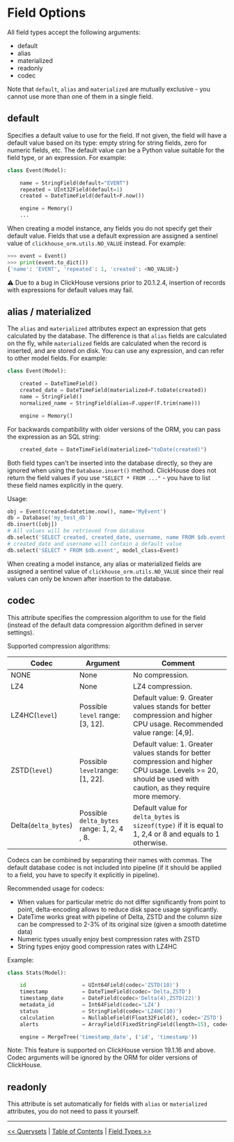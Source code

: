 Field Options
=============

All field types accept the following arguments:

 - default
 - alias
 - materialized
 - readonly
 - codec

Note that `default`, `alias` and `materialized` are mutually exclusive - you cannot use more than one of them in a single field.

## default

Specifies a default value to use for the field. If not given, the field will have a default value based on its type: empty string for string fields, zero for numeric fields, etc.
The default value can be a Python value suitable for the field type, or an expression. For example:
```python
class Event(Model):

    name = StringField(default="EVENT")
    repeated = UInt32Field(default=1)
    created = DateTimeField(default=F.now())

    engine = Memory()
    ...
```
When creating a model instance, any fields you do not specify get their default value. Fields that use a default expression are assigned a sentinel value of `clickhouse_orm.utils.NO_VALUE` instead. For example:
```python
>>> event = Event()
>>> print(event.to_dict())
{'name': 'EVENT', 'repeated': 1, 'created': <NO_VALUE>}
```
:warning: Due to a bug in ClickHouse versions prior to 20.1.2.4, insertion of records with expressions for default values may fail.

## alias / materialized

The `alias` and `materialized` attributes expect an expression that gets calculated by the database. The difference is that `alias` fields are calculated on the fly, while `materialized` fields are calculated when the record is inserted, and are stored on disk.
You can use any expression, and can refer to other model fields. For example:
```python
class Event(Model):

    created = DateTimeField()
    created_date = DateTimeField(materialized=F.toDate(created))
    name = StringField()
    normalized_name = StringField(alias=F.upper(F.trim(name)))

    engine = Memory()
```
For backwards compatibility with older versions of the ORM, you can pass the expression as an SQL string:
```python
    created_date = DateTimeField(materialized="toDate(created)")
```
Both field types can't be inserted into the database directly, so they are ignored when using the `Database.insert()` method. ClickHouse does not return the field values if you use `"SELECT * FROM ..."` - you have to list these field names explicitly in the query.

Usage:
```python
obj = Event(created=datetime.now(), name='MyEvent')
db = Database('my_test_db')
db.insert([obj])
# All values will be retrieved from database
db.select('SELECT created, created_date, username, name FROM $db.event', model_class=Event)
# created_date and username will contain a default value
db.select('SELECT * FROM $db.event', model_class=Event)
```
When creating a model instance, any alias or materialized fields are assigned a sentinel value of `clickhouse_orm.utils.NO_VALUE` since their real values can only be known after insertion to the database.

## codec

This attribute specifies the compression algorithm to use for the field (instead of the default data compression algorithm defined in server settings).

Supported compression algorithms:

| Codec                | Argument                                   | Comment
| -------------------- | -------------------------------------------| ----------------------------------------------------
| NONE                 | None                                       | No compression.
| LZ4                  | None                                       | LZ4 compression.
| LZ4HC(`level`)       | Possible `level` range: [3, 12].           | Default value: 9. Greater values stands for better compression and higher CPU usage. Recommended value range: [4,9].
| ZSTD(`level`)        | Possible `level`range: [1, 22].            | Default value: 1. Greater values stands for better compression and higher CPU usage. Levels >= 20, should be used with caution, as they require more memory.
| Delta(`delta_bytes`) | Possible `delta_bytes` range: 1, 2, 4 , 8. | Default value for `delta_bytes` is `sizeof(type)` if it is equal to 1, 2,4 or 8 and equals to 1 otherwise.

Codecs can be combined by separating their names with commas. The default database codec is not included into pipeline (if it should be applied to a field, you have to specify it explicitly in pipeline).

Recommended usage for codecs:
- When values for particular metric do not differ significantly from point to point, delta-encoding allows to reduce disk space usage significantly.
- DateTime works great with pipeline of Delta, ZSTD and the column size can be compressed to 2-3% of its original size (given a smooth datetime data)
- Numeric types usually enjoy best compression rates with ZSTD
- String types enjoy good compression rates with LZ4HC

Example:
```python
class Stats(Model):

    id                  = UInt64Field(codec='ZSTD(10)')
    timestamp           = DateTimeField(codec='Delta,ZSTD')
    timestamp_date      = DateField(codec='Delta(4),ZSTD(22)')
    metadata_id         = Int64Field(codec='LZ4')
    status              = StringField(codec='LZ4HC(10)')
    calculation         = NullableField(Float32Field(), codec='ZSTD')
    alerts              = ArrayField(FixedStringField(length=15), codec='Delta(2),LZ4HC')

    engine = MergeTree('timestamp_date', ('id', 'timestamp'))
```
Note: This feature is supported on ClickHouse version 19.1.16 and above. Codec arguments will be ignored by the ORM for older versions of ClickHouse.

## readonly

This attribute is set automatically for fields with `alias` or `materialized` attributes, you do not need to pass it yourself.

---

[<< Querysets](querysets.md) | [Table of Contents](toc.md) | [Field Types >>](field_types.md)
